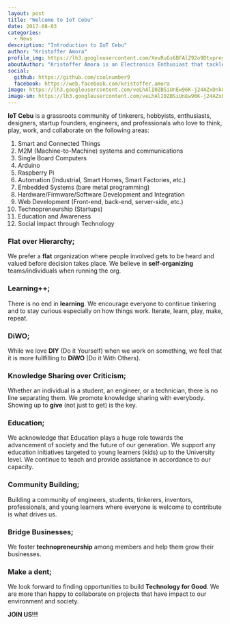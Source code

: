 ```yaml
---
layout: post
title: "Welcome to IoT Cebu"
date: 2017-08-03
categories:
  - News
description: "Introduction to IoT Cebu"
author: "Kristoffer Amora"
profile_img: https://lh3.googleusercontent.com/XevRuGs6BFAlZ92o9Dtxpreyaj6P56V9nMUROT4Btx1rW3QhNK9zidVdQuypktf-7ZejHg9-vGZ2I7XxUuAKEGHJwRKXUUuiC44gl36FZhy4oRowcT4SYKWn3i4BO82jAVNRNTsrCM5EIvxkukpazBpcT_LEJFt8ZSMyFFbpNaP6OLZ_CEdzitmQZQJCHMH1zRZbbxobsPfHOCu3SWoa4RscnQ64TPGX9MIo7Ciyl6vUf7dv1gtPWvCuShedPMgGPj69dNyVLK7sFBl3AEyGpA4EwEFs6T9K9YA7sae5l5fMXIUbv5F2NKMGYQxJnz8wxglxLoT77JaD9srfNosDcL_cDmkQPhSAwB-SlvSsYvNxXGkxEiKZTle8QwV1bpt3M1RfMZXvth6E46NOiMz-zBIo2fJKHqp-_vsa3d61wUUZiXKDCSaeOZlqnNRFceHz4-3ztjsyJoaI5vve1Uz__LNMRteF0wB9Zz5uwg6dkt1tZpatnq-HLhUoL9Mfo0xc6APUMhAxfuiU6Owq5uLhJvR7qzqGqFIaUdN8tPcdiHTEgUvA76IgY8F-5KtfhvAyqGHLl7z8mkPclaeT3xR7pe5ga396SNJ8HNRIQS6jqnBjGmR4zYfS=s780-no
aboutAuthor: "Kristoffer Amora is an Electronics Enthusiast that tackles both Firmware and Hardware. He works at Fortify Technologies as his full-time job."
social:
  github: https://github.com/coolnumber9
  facebook: https://web.facebook.com/kristoffer.amora
image: https://lh3.googleusercontent.com/veLhAlI0ZBSiUnEw96K-j24AZxDnkOTnIZhCxKc7AJXoEhdI71QTXB_RbIl4vxuEb2iPyd_8gsmlRfS3s4bcbtCzWiP0b70VYnmQXmw_YgCr4OyI08--rlWsFihgQ8Tg4j1TyKYXr5VNtO6MFuEdjgMPqYXuGnVIKEF5qbyoe6n7SmMXvcN3ZgUwl-ZZsG-jRLJbMxVNsSEvk-YoWo6M9X96W4Y6W13NJ3agoVS7tuoXcZ5oAbNIcQbWE-odIKk9jqvPvuNZG_9tuNJoxCx09XX7zULKdSdhIrXQ1TUwWVuU9IiAPrlegfRpppdi93pGFBbczRggsA2iLBZY7F-immoNO0lSQ7qef4S0r-RpO_HnKaxC1JoliH5hopzomGOrLvi2tBXOQKrR550QSiIwpIkaBgxd76pYs4ziPwNn3dzdv5yshLCNHw3ncXkDARyRZa3kVw4lU6oroVqzcCdzfh5G7eRaV5Mpff30ylHr0ml8rVBbdp8Hi10t7TVvESIwEA0lzse0bce9oVI5HkitW7eshhzv48ePe_tsyD5AdPvnLbQO9wcVVIKIoPytwzkv3s7B3cLrUHYVxdjzRbICVSzfH0jTzeaL7-5VDnGq9ODo3e9_b0NE=w1769-h995-no
image-sm: https://lh3.googleusercontent.com/veLhAlI0ZBSiUnEw96K-j24AZxDnkOTnIZhCxKc7AJXoEhdI71QTXB_RbIl4vxuEb2iPyd_8gsmlRfS3s4bcbtCzWiP0b70VYnmQXmw_YgCr4OyI08--rlWsFihgQ8Tg4j1TyKYXr5VNtO6MFuEdjgMPqYXuGnVIKEF5qbyoe6n7SmMXvcN3ZgUwl-ZZsG-jRLJbMxVNsSEvk-YoWo6M9X96W4Y6W13NJ3agoVS7tuoXcZ5oAbNIcQbWE-odIKk9jqvPvuNZG_9tuNJoxCx09XX7zULKdSdhIrXQ1TUwWVuU9IiAPrlegfRpppdi93pGFBbczRggsA2iLBZY7F-immoNO0lSQ7qef4S0r-RpO_HnKaxC1JoliH5hopzomGOrLvi2tBXOQKrR550QSiIwpIkaBgxd76pYs4ziPwNn3dzdv5yshLCNHw3ncXkDARyRZa3kVw4lU6oroVqzcCdzfh5G7eRaV5Mpff30ylHr0ml8rVBbdp8Hi10t7TVvESIwEA0lzse0bce9oVI5HkitW7eshhzv48ePe_tsyD5AdPvnLbQO9wcVVIKIoPytwzkv3s7B3cLrUHYVxdjzRbICVSzfH0jTzeaL7-5VDnGq9ODo3e9_b0NE=w1769-h995-no
---
```

**IoT Cebu** is a grassroots community of tinkerers, hobbyists, enthusiasts, designers, startup founders, engineers, and professionals who love to think, play, work, and collaborate on the following areas:

1. Smart and Connected Things
2. M2M (Machine-to-Machine) systems and communications
3. Single Board Computers
4. Arduino
5. Raspberry Pi 
6. Automation (Industrial, Smart Homes, Smart Factories, etc.)
7. Embedded Systems (bare metal programming)
8. Hardware/Firmware/Software Development and Integration
9. Web Development (Front-end, back-end, server-side, etc.)
10. Technopreneurship (Startups)
11. Education and Awareness
12. Social Impact through Technology

### Flat over Hierarchy;
We prefer a **flat** organization where people involved gets to be heard and valued before decision takes place. We believe in **self-organizing** teams/individuals when running the org. 	

### Learning++;
There is no end in **learning**. We encourage everyone to continue tinkering and to stay curious especially on how things work. Iterate, learn, play, make, repeat. 

### DiWO;
While we love **DIY** (Do it Yourself) when we work on something, we feel that it is more fullfilling to **DiWO** (Do it With Others).

### Knowledge Sharing over Criticism;
Whether an individual is a student, an engineer, or a technician, there is no line separating them. We promote knowledge sharing with everybody. Showing up to **give** (not just to get) is the key.

### Education;
We acknowledge that Education plays a huge role towards the advancement of society and the future of our generation. We support any education initiatives targeted to young learners (kids) up to the University level. We continue to teach and provide assistance in accordance to our capacity.

### Community Building;
Building a community of engineers, students, tinkerers, inventors, professionals, and young learners where everyone is welcome to contribute is what drives us. 

### Bridge Businesses;
We foster **technopreneurship** among members and help them grow their businesses.

### Make a dent;
We look forward to finding opportunities to build **Technology for Good**. We are more than happy to collaborate on projects that have impact to our environment and society. 

**JOIN US!!!**
